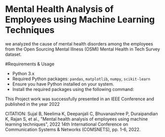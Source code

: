 # Mental Health Analysis of Employees using Machine Learning Techniques

we analyzed the cause of mental health disorders among the employees from the Open Sourcing Mental Illness (OSMI) Mental Health in Tech Survey dataset.

#Requirements & Usage
- Python 3.x
- Required Python packages: `pandas`, `matplotlib`, `numpy`, `scikit-learn`
- Ensure you have Python installed on your system.
- Install the required packages using the following command:


This Project work was successfully presented in an IEEE Conference and published in the year 2022

CITATION: Sujal B, Neelima K, Deepanjali C, Bhuvanashree P, Duraipandian K, Rajan S, et al., "Mental health analysis of employees using machine learning techniques", 2022 14th International Conference on Communication Systems & Networks (COMSNETS), pp. 1-6, 2022.
